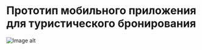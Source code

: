 
# Прототип мобильного приложения для туристического бронирования

![Image alt]([https://github.com/yuriycraft/Hotel/Simulator%20Screen%20Recording%20-%20iPhone%2015%20Pro%20-%202024-01-30%20at%2015.36.15.gif](https://github.com/yuriycraft/Hotel/blob/main/Simulator%20Screen%20Recording%20-%20iPhone%2015%20Pro%20-%202024-01-30%20at%2015.36.15.gif)https://github.com/yuriycraft/Hotel/blob/main/Simulator%20Screen%20Recording%20-%20iPhone%2015%20Pro%20-%202024-01-30%20at%2015.36.15.gif)
